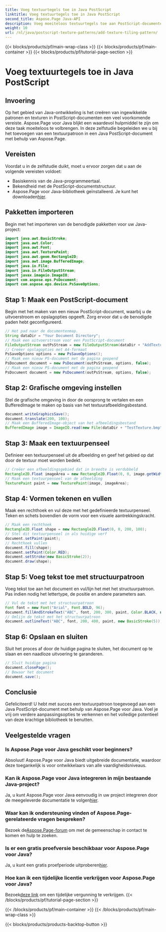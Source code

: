 ```yaml
---
title: Voeg textuurtegels toe in Java PostScript
linktitle: Voeg textuurtegels toe in Java PostScript
second_title: Aspose.Page Java-API
description: Voeg moeiteloos textuurtegels toe aan PostScript-documenten met Aspose.Page voor Java. Ontdek onze naadloze integratiegids voor creatieve mogelijkheden.
weight: 10
url: /nl/java/postscript-texture-patterns/add-texture-tiling-pattern/
---
```


{{< blocks/products/pf/main-wrap-class >}}
{{< blocks/products/pf/main-container >}}
{{< blocks/products/pf/tutorial-page-section >}}

# Voeg textuurtegels toe in Java PostScript

## Invoering
Op het gebied van Java-ontwikkeling is het creëren van ingewikkelde patronen en texturen in PostScript-documenten een veel voorkomende vereiste. Aspose.Page voor Java blijkt een waardevol hulpmiddel te zijn om deze taak moeiteloos te volbrengen. In deze zelfstudie begeleiden we u bij het toevoegen van een textuurpatroon in een Java PostScript-document met behulp van Aspose.Page.
## Vereisten
Voordat u in de zelfstudie duikt, moet u ervoor zorgen dat u aan de volgende vereisten voldoet:
- Basiskennis van de Java-programmeertaal.
- Bekendheid met de PostScript-documentstructuur.
-  Aspose.Page voor Java-bibliotheek geïnstalleerd. Je kunt het downloaden[hier](https://releases.aspose.com/page/java/).
## Pakketten importeren
Begin met het importeren van de benodigde pakketten voor uw Java-project:
```java
import java.awt.BasicStroke;
import java.awt.Color;
import java.awt.Font;
import java.awt.TexturePaint;
import java.awt.geom.Rectangle2D;
import java.awt.image.BufferedImage;
import java.io.File;
import java.io.FileOutputStream;
import javax.imageio.ImageIO;
import com.aspose.eps.PsDocument;
import com.aspose.eps.device.PsSaveOptions;
```
## Stap 1: Maak een PostScript-document
Begin met het maken van een nieuw PostScript-document, waarbij u de uitvoerstroom en opslagopties opgeeft. Zorg ervoor dat u de benodigde paden hebt geconfigureerd.
```java
// Het pad naar de documentenmap.
String dataDir = "Your Document Directory";
// Maak een uitvoerstroom voor een PostScript-document
FileOutputStream outPsStream = new FileOutputStream(dataDir + "AddTextureTilingPattern_outPS.ps");
// Creëer opslagopties met A4-formaat
PsSaveOptions options = new PsSaveOptions();
// Maak een nieuw PS-document met de pagina geopend
PsDocument document = new PsDocument(outPsStream, options, false);
// Maak een nieuw PS-document met de pagina geopend
PsDocument document = new PsDocument(outPsStream, options, false);
```
## Stap 2: Grafische omgeving instellen
Stel de grafische omgeving in door de oorsprong te vertalen en een BufferedImage te maken op basis van het textuurafbeeldingsbestand.
```java
document.writeGraphicsSave();
document.translate(200, 100);
// Maak een BufferedImage-object van het afbeeldingsbestand
BufferedImage image = ImageIO.read(new File(dataDir + "TestTexture.bmp"));
```
## Stap 3: Maak een textuurpenseel
Definieer een textuurpenseel uit de afbeelding en geef het gebied op dat door de textuur moet worden bedekt.
```java
// Creëer een afbeeldingsgebied dat in breedte is verdubbeld
Rectangle2D.Float imageArea = new Rectangle2D.Float(0, 0, image.getWidth() * 2, image.getHeight());
// Maak een textuurpenseel van de afbeelding
TexturePaint paint = new TexturePaint(image, imageArea);
```
## Stap 4: Vormen tekenen en vullen
Maak een rechthoek en vul deze met het gedefinieerde textuurpenseel. Teken en schets bovendien de vorm voor een visuele aantrekkingskracht.
```java
// Maak een rechthoek
Rectangle2D.Float shape = new Rectangle2D.Float(0, 0, 200, 100);
// Stel dit textuurpenseel in als huidige verf
document.setPaint(paint);
// Rechthoek vullen
document.fill(shape);
document.setPaint(Color.RED);
document.setStroke(new BasicStroke(2));
document.draw(shape);
```
## Stap 5: Voeg tekst toe met structuurpatroon
Voeg tekst toe aan het document en vul/lijn het met het structuurpatroon. Pas indien nodig het lettertype, de positie en andere parameters aan.
```java
// Vul de tekst met het structuurpatroon
Font font = new Font("Arial", Font.BOLD, 96);
document.fillAndStrokeText("ABC", font, 200, 300, paint, Color.BLACK, new BasicStroke(2));
// Omlijn de tekst met het structuurpatroon
document.outlineText("ABC", font, 200, 400, paint, new BasicStroke(5));
```
## Stap 6: Opslaan en sluiten
Sluit het proces af door de huidige pagina te sluiten, het document op te slaan en een naadloze uitvoering te garanderen.
```java
// Sluit huidige pagina
document.closePage();
// Bewaar het document
document.save();
```
## Conclusie
Gefeliciteerd! U hebt met succes een textuurpatroon toegevoegd aan een Java PostScript-document met behulp van Aspose.Page voor Java. Voel je vrij om verdere aanpassingsopties te verkennen en het volledige potentieel van deze krachtige bibliotheek te benutten.

## Veelgestelde vragen
### Is Aspose.Page voor Java geschikt voor beginners?
Absoluut! Aspose.Page voor Java biedt uitgebreide documentatie, waardoor deze toegankelijk is voor ontwikkelaars van alle vaardigheidsniveaus.
### Kan ik Aspose.Page voor Java integreren in mijn bestaande Java-project?
 Ja, u kunt Aspose.Page voor Java eenvoudig in uw project integreren door de meegeleverde documentatie te volgen[hier](https://reference.aspose.com/page/java/).
### Waar kan ik ondersteuning vinden of Aspose.Page-gerelateerde vragen bespreken?
 Bezoek de[Aspose.Page-forum](https://forum.aspose.com/c/page/39) om met de gemeenschap in contact te komen en hulp te zoeken.
### Is er een gratis proefversie beschikbaar voor Aspose.Page voor Java?
 Ja, u kunt een gratis proefperiode uitproberen[hier](https://releases.aspose.com/).
### Hoe kan ik een tijdelijke licentie verkrijgen voor Aspose.Page voor Java?
 Bezoek[deze link](https://purchase.aspose.com/temporary-license/) om een tijdelijke vergunning te verkrijgen.
{{< /blocks/products/pf/tutorial-page-section >}}

{{< /blocks/products/pf/main-container >}}
{{< /blocks/products/pf/main-wrap-class >}}

{{< blocks/products/products-backtop-button >}}
